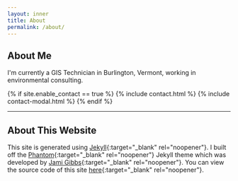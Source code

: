 ```yaml
---
layout: inner
title: About
permalink: /about/
---
```

## About Me
I'm currently a GIS Technician in Burlington, Vermont, working in environmental consulting.

{% if site.enable_contact == true %}
{% include contact.html %}
{% include contact-modal.html %}
{% endif %}

---
## About This Website
This site is generated using [Jekyll](https://jekyllrb.com/){:target="_blank" rel="noopener"}. I built off the [Phantom](https://jekyllthemes.io/theme/phantom){:target="_blank" rel="noopener"} Jekyll theme which was developed by [Jami Gibbs](https://github.com/jamigibbs){:target="_blank" rel="noopener"}. You can view the source code of this site [here](https://github.com/t-ott/t-ott-personal-website){:target="_blank" rel="noopener"}.
